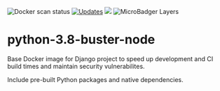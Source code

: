 ![Docker scan status](https://github.com/blgo/python-3.8-buster-node/workflows/Docker%20Image%20CI/badge.svg)
[![Updates](https://pyup.io/repos/github/blgo/python-3.8-buster-node/shield.svg)](https://pyup.io/repos/github/blgo/python-3.8-buster-node/)
[![](https://images.microbadger.com/badges/version/blgo/python-3.8-buster-node.svg)](https://microbadger.com/images/blgo/python-3.8-buster-node "Get your own version badge on microbadger.com")
![MicroBadger Layers](https://img.shields.io/microbadger/layers/blgo/python-3.8-buster-node)

# python-3.8-buster-node

Base Docker image for Django project to speed up development and CI build times and maintain security vulnerabilites.

Include pre-built Python packages and native dependencies.
